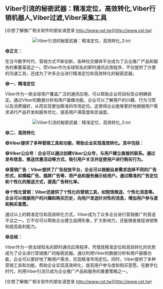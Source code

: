 ## **Viber引流的秘密武器：精准定位，高效转化,Viber行销机器人,Viber过滤,Viber采集工具**

[😍想了解推广相关软件的朋友请登录 http://www.vst.tw](http://www.vst.tw)

 <center><img src="https://vst.tw/MP4/tuiguang/png/0.png" alt="Viber引流的秘密武器：精准定位，高效转化_3.txt"></center>

**😄正文：**

在当今数字时代，营销方式不断创新，各种社交媒体平台成为了企业推广产品和服务的重要渠道之一。而Viber作为全球知名的即时通讯应用程序，不仅提供了方便的沟通工具，还成为了许多企业进行精准定位和高效转化的秘密武器。

**😄一、精准定位**

Viber作为一款全球用户覆盖广泛的通讯应用，可以帮助企业将目标受众明确锁定。通过Viber的数据分析和用户画像功能，企业可以了解用户的兴趣、行为习惯以及消费偏好，从而实现更加精准的市场定位。这使得企业能够更好地根据用户需求进行产品开发和服务优化，提高用户满意度和忠诚度。

 <center><img src="https://vst.tw/MP4/tuiguang/png/4.png" alt="Viber引流的秘密武器：精准定位，高效转化_3.txt"></center>

**😄二、高效转化**

**😄Viber提供了多种营销工具和功能，帮助企业实现高效转化。其中包括：**

**😄Viber公众号：企业可以通过创建Viber公众号，与用户建立直接的联系。通过发布信息、推送优惠活动等方式，吸引用户关注并促使用户进行购买行为。**

**😄营销广告：Viber提供了广告投放平台，企业可以根据自身需求选择不同的广告形式，如横幅广告、插屏广告等，将产品和服务展示给用户。通过精准的广告定位和个性化的推送方式，提高广告转化率。**

**😄个性化营销：Viber还提供了个性化的营销工具，如短信推送、个性化消息等。企业可以根据用户的兴趣和购买历史，向用户发送针对性的消息，增加用户参与度和购买意愿。**

通过以上的精准定位和高效转化方式，Viber成为了众多企业进行营销推广的首选平台之一。它不仅可以帮助企业建立品牌形象，扩大影响力，还能够直接促进销售和提高盈利能力。

**😄总结：**

Viber作为一款全球知名的即时通讯应用程序，凭借其精准定位和高效转化的优势成为了企业进行营销推广的秘密武器。通过利用Viber的数据分析和用户画像功能，企业可以更好地了解用户需求，实现精准市场定位。同时，Viber提供了多种营销工具和功能，帮助企业实现高效转化，提高用户参与度和购买意愿。在数字化时代，利用Viber引流已成为企业推广产品和服务的重要策略之一。

[😍想了解推广相关软件的朋友请登录 http://www.vst.tw](http://www.vst.tw)



